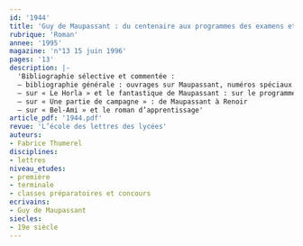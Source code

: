 ```yaml
---
id: '1944'
title: 'Guy de Maupassant : du centenaire aux programmes des examens et concours'
rubrique: 'Roman'
annee: '1995'
magazine: 'n°13 15 juin 1996'
pages: '13'
description: |-
  'Bibliographie sélective et commentée :
  – bibliographie générale : ouvrages sur Maupassant, numéros spéciaux de revues, articles et études partielles
  – sur « Le Horla » et le fantastique de Maupassant : sur le programme d’agrégation
  – sur « Une partie de campagne » : de Maupassant à Renoir
  – sur « Bel-Ami » et le roman d’apprentissage'
article_pdf: '1944.pdf'
revue: 'L’école des lettres des lycées'
auteurs:
- Fabrice Thumerel
disciplines:
- lettres
niveau_etudes:
- première
- terminale
- classes préparatoires et concours
ecrivains:
- Guy de Maupassant
siecles:
- 19e siècle
---
```

